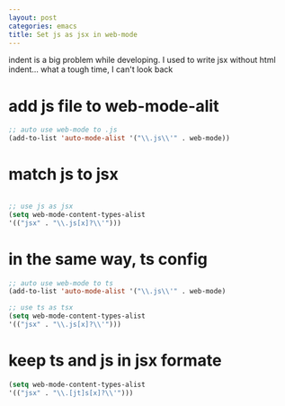 ```yaml
---
layout: post
categories: emacs
title: Set js as jsx in web-mode
---
```


indent is a big problem while developing. 
I used to write jsx without html indent... 
what a tough time, I can't look back

# add js file to web-mode-alit

```el
;; auto use web-mode to .js
(add-to-list 'auto-mode-alist '("\\.js\\'" . web-mode))
```

# match js to jsx

```el

;; use js as jsx
(setq web-mode-content-types-alist
'(("jsx" . "\\.js[x]?\\'")))

```

# in the same way, ts config

```el
;; auto use web-mode to ts
(add-to-list 'auto-mode-alist '("\\.js\\'" . web-mode)

;; use ts as tsx
(setq web-mode-content-types-alist
'(("jsx" . "\\.js[x]?\\'")))
```
# keep ts and js in jsx formate

```el
(setq web-mode-content-types-alist
'(("jsx" . "\\.[jt]s[x]?\\'")))
```

